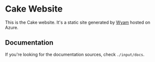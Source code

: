 # Cake Website

This is the Cake website. It's a static site generated by [Wyam](http://wyam.io) hosted on Azure.

## Documentation

If you're looking for the documentation sources, check `./input/docs`.
